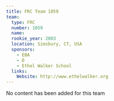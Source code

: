 ```yaml
---
title: FRC Team 1059
team:
  type: FRC
  number: 1059
  name: 
  rookie_year: 2003
  location: Simsbury, CT, USA
  sponsors:
    - EBA
    - D
    - Ethel Walker School
  links:
    Website: http://www.ethelwalker.org
---
```

No content has been added for this team